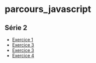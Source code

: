 # parcours_javascript

## Série 2

* [Exercice 1](https://baptistefkt.github.io/parcours_javascript/ExercicesJS/Serie2/ex01.html)
* [Exercice 3](https://baptistefkt.github.io/parcours_javascript/ExercicesJS/Serie2/ex02.html)
* [Exercice 3](https://baptistefkt.github.io/parcours_javascript/ExercicesJS/Serie2/ex03.html)
* [Exercice 4](https://baptistefkt.github.io/parcours_javascript/ExercicesJS/Serie2/ex04.html)
